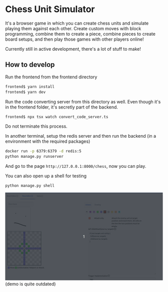 # Chess Unit Simulator

It's a browser game in which you can create chess units and simulate playing them against each other. Create custom moves with block programming, combine them to create a piece, combine pieces to create board setups, and then play those games with other players online!

Currently still in active development, there's a lot of stuff to make!

## How to develop

Run the frontend from the frontend directory

```bash
frontend$ yarn install
frontend$ yarn dev
```

Run the code converting server from this directory as well. Even though it's in the frontend folder, it's secretly part of the backend.

```bash
frontend$ npx tsx watch convert_code_server.ts
```

Do not terminate this process.

In another terminal, setup the redis server and then run the backend (in a environment with the required packages)

```bash
docker run -p 6379:6379 -d redis:5
python manage.py runserver
```


And go to the page `http://127.0.0.1:8000/chess`, now you can play.

You can also open up a shell for testing

```bash
python manage.py shell
```

![frontend demo](/frontend_demo.gif)
(demo is quite outdated)
